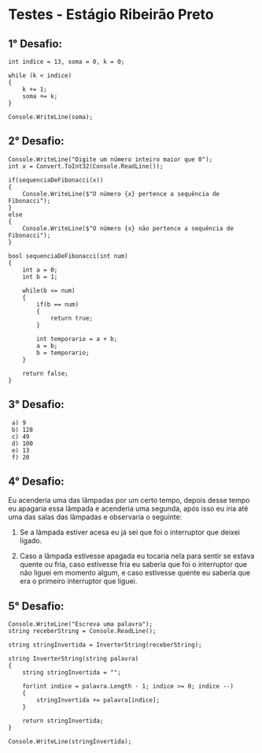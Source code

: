 # Testes - Estágio Ribeirão Preto

## 1° Desafio:
    int indice = 13, soma = 0, k = 0;

    while (k < indice)
    {
        k += 1;
        soma += k;
    }

    Console.WriteLine(soma);

## 2° Desafio:

    Console.WriteLine("Digite um número inteiro maior que 0");
    int x = Convert.ToInt32(Console.ReadLine());

    if(sequenciaDeFibonacci(x))
    {
        Console.WriteLine($"O número {x} pertence a sequência de Fibonacci");
    }
    else
    {
        Console.WriteLine($"O número {x} não pertence a sequência de Fibonacci");
    }

    bool sequenciaDeFibonacci(int num)
    {
        int a = 0;
        int b = 1;

        while(b <= num)
        {
            if(b == num)
            {
                return true;
            }
        
            int temporario = a + b;
            a = b;
            b = temporario;
        }

        return false;
    }



## 3° Desafio:

     a) 9
     b) 128
     c) 49
     d) 100
     e) 13
     f) 20

## 4° Desafio:

Eu acenderia uma das lâmpadas por um certo tempo, depois desse tempo eu apagaria essa lâmpada e acenderia uma segunda, após isso eu iria até uma das salas das lâmpadas e observaria o seguinte:

1. Se a lâmpada estiver acesa eu já sei que foi o interruptor que deixei ligado.

2. Caso a lâmpada estivesse apagada eu tocaria nela para sentir se estava quente ou fria, caso estivesse fria eu saberia que foi o interruptor que não liguei em momento algum, e caso estivesse quente eu saberia que era o primeiro interruptor que liguei.

## 5° Desafio:
    Console.WriteLine("Escreva uma palavra");
    string receberString = Console.ReadLine();

    string stringInvertida = InverterString(receberString);

    string InverterString(string palavra)
    {
        string stringInvertida = "";

        for(int indice = palavra.Length - 1; indice >= 0; indice --)
        {
            stringInvertida += palavra[indice];
        }
    
        return stringInvertida;
    }

    Console.WriteLine(stringInvertida);




